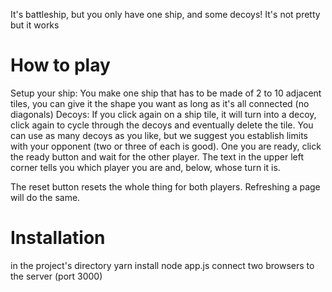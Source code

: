 It's battleship, but you only have one ship, and some decoys! It's not pretty but it works

# How to play
Setup your ship: You make one ship that has to be made of 2 to 10 adjacent tiles, you can give it the shape you want as long as it's all connected (no diagonals)
Decoys: If you click again on a ship tile, it will turn into a decoy, click again to cycle through the decoys and eventually delete the tile. You can use as many decoys as you like, but we suggest you establish limits with your opponent (two or three of each is good).
One you are ready, click the ready button and wait for the other player. The text in the upper left corner tells you which player you are and, below, whose turn it is.

The reset button resets the whole thing for both players. Refreshing a page will do the same.

# Installation
in the project's directory
yarn install
node app.js
connect two browsers to the server (port 3000)
